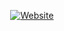 
<div align="center">


[![Website](https://img.shields.io/badge/hhaluk.me-000000?style=for-the-badge&logo=About.me&logoColor=white)](https://hhaluk.me)

</div>
